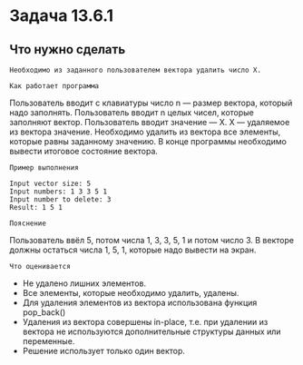# Задача 13.6.1
## Что нужно сделать
```
Необходимо из заданного пользователем вектора удалить число X.
```
`Как работает программа`

Пользователь вводит с клавиатуры число n — размер вектора, который надо заполнять.
Пользователь вводит n целых чисел, которые заполняют вектор.
Пользователь вводит значение — X. X — удаляемое из вектора значение. Необходимо удалить из вектора все элементы, которые равны заданному значению.
В конце программы необходимо вывести итоговое состояние вектора.

`Пример выполнения`
```
Input vector size: 5 
Input numbers: 1 3 3 5 1 
Input number to delete: 3 
Result: 1 5 1
```
`Пояснение`

Пользователь ввёл 5, потом числа 1, 3, 3, 5, 1 и потом число 3. 
В векторе должны остаться числа 1, 5, 1, которые надо вывести на экран.

`Что оценивается`
* Не удалено лишних элементов.
* Все элементы, которые необходимо удалить, удалены.
* Для удаления элементов из вектора использована функция pop_back()
* Удаления из вектора совершены in-place, т.е. при удалении из вектора не используются дополнительные структуры данных или переменные.
* Решение использует только один вектор.